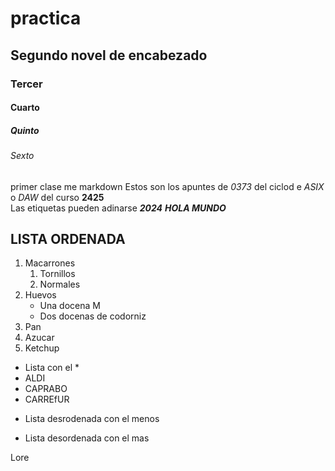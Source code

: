 # practica
## Segundo novel de encabezado
### Tercer
#### Cuarto
##### Quinto 
###### Sexto
primer clase me markdown
Estos son los apuntes de *0373* del ciclod  e _ASIX_ o _DAW_ del curso **2425**  
Las etiquetas pueden adinarse **_2024_** __*HOLA MUNDO*__

## LISTA ORDENADA

1. Macarrones
    1. Tornillos
    2. Normales
2. Huevos
    * Una docena M
    * Dos docenas de codorniz
3. Pan
4. Azucar
5. Ketchup

* Lista con el *
* ALDI
* CAPRABO
* CARREfUR

- Lista desrodenada con el menos

+ Lista desordenada con el mas 

Lore

